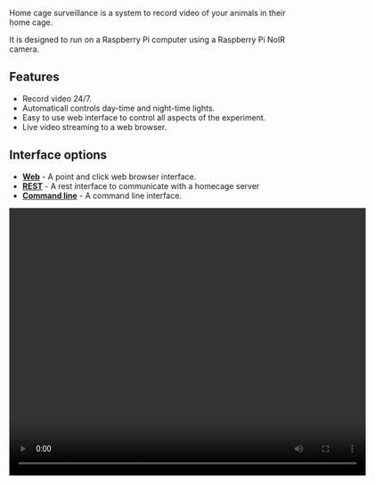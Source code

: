 Home cage surveillance is a system to record video of your animals in their home cage.

It is designed to run on a Raspberry Pi computer using a Raspberry Pi NoIR camera.

## Features

- Record video 24/7.
- Automaticall controls day-time and night-time lights.
- Easy to use web interface to control all aspects of the experiment.
- Live video streaming to a web browser.


## Interface options

* **[Web](web-interface.md)** - A point and click web browser interface.
* **[REST](rest-interface.md)** - A rest interface to communicate with a homecage server
* **[Command line](command-line.md)** - A command line interface.


<video width="640" height="480" controls>
  <source src="home-cage-movie.mp4" type="video/mp4">
Your browser does not support the video tag.
</video>